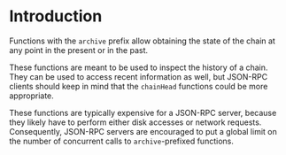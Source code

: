 # Introduction

Functions with the `archive` prefix allow obtaining the state of the chain at any point in the present or in the past.

These functions are meant to be used to inspect the history of a chain. They can be used to access recent information as well, but JSON-RPC clients should keep in mind that the `chainHead` functions could be more appropriate.

These functions are typically expensive for a JSON-RPC server, because they likely have to perform either disk accesses or network requests. Consequently, JSON-RPC servers are encouraged to put a global limit on the number of concurrent calls to `archive`-prefixed functions.
